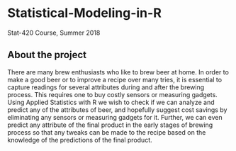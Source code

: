 # Statistical-Modeling-in-R
Stat-420 Course, Summer 2018

## About the project
There are many brew enthusiasts who like to brew beer at home. In order to make a good beer or to improve a recipe over many tries, it is essential to capture readings for several attributes during and after the brewing process. This requires one to buy costly sensors or measuring gadgets. Using Applied Statistics with R we wish to check if we can analyze and predict any of the attributes of beer, and hopefully suggest cost savings by eliminating any sensors or measuring gadgets for it. Further, we can even predict any attribute of the final product in the early stages of brewing process so that any tweaks can be made to the recipe based on the knowledge of the predictions of the final product.
